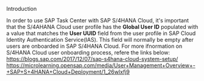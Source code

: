 Introduction

In order to use SAP Task Center with SAP S/4HANA Cloud, it's important that the S/4AHANA Cloud user profile has the **Global User ID** populated with a value that matches the **User UUID** field from the user profile in SAP Cloud Identity Authentication Service(IAS).  This field will normally be empty after users are onboarded in SAP S/4HANA Cloud.  For more ifnormation on S/4HANA Cloud user onboarding process, refere the links below:
https://blogs.sap.com/2017/12/07/sap-s4hana-cloud-system-setup/
https://microlearning.opensap.com/media/User+Management+Overview+-+SAP+S+4HANA+Cloud+Deployment/1_26wlxfj9
